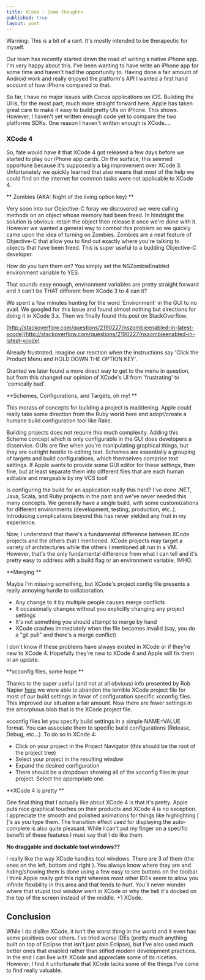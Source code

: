 ```yaml
---
title: XCode - Some thoughts
published: true
layout: post
---
```


Warning:  This is a bit of a rant.  It's mostly intended to be therapeutic for myself.

Our team has recently started down the road of writing a native iPhone app.
I'm very happy about this.  I've been wanting to have write an iPhone app for
some time and haven't had the opportunity to.  Having done a fair amount of Android
work and really enjoyed the platform's API I wanted a first hand account of how iPhone
compared to that.

So far, I have no major issues with Cocoa applications on iOS.  Building the UI is, for
the most part, much more straight forward here.  Apple has taken great care to make it easy
to build pretty UIs on iPhone.  This shows.  However, I haven't yet written enough code yet to
compare the two platforms SDKs.  One reason I haven't written enough is XCode....

### XCode 4

So, fate would have it that XCode 4 got released a few days before we started to play
our iPhone app cards.  On the surface, this seemed opportune because it's supposedly a big improvement
over XCode 3.  Unfortunately we quickly learned that also means that most of
the help we could find on the internet for common tasks were not applicable to XCode 4.

** Zombies (AKA: Night of the living option key) **

Very soon into our Objective-C foray we discovered we were calling methods on an object
whose memory had been freed.  In hindsight the solution is obvious:  retain the object then
release it once we're done with it.  However we wanted a general way to combat this problem so
we quickly came upon the idea of turning on Zombies.  Zombies are a neat feature of Objective-C
that allow you to find out exactly where you're talking to objects that have been freed.  This
is super useful to a budding Objective-C developer.

How do you turn them on?  You simply set the NSZombieEnabled environment variable to YES.

That sounds easy enough, environment variables are pretty straight forward and it can't be THAT
different from XCode 3 to 4 can it?

We spent a few minutes hunting for the word 'Environment' in the GUI to no avail.
We googled for this issue and found almost nothing but directions for doing it in XCode 3.x.
Then we finally found this post on StackOverflow.

[http://stackoverflow.com/questions/2190227/nszombieenabled-in-latest-xcode](http://stackoverflow.com/questions/2190227/nszombieenabled-in-latest-xcode)

Already frustrated, imagine our reaction when the instructions say 'Click the Product Menu and HOLD DOWN THE OPTION KEY'.

Granted we later found a more direct way to get to the menu in question, but from this changed our
opinion of XCode's UI from 'frustrating' to 'comically bad'.

**Schemes, Configurations, and Targets, oh my! **

This morass of concepts for building a project is maddening.  Apple could really take some
direction from the Ruby world here and adopt/create a humane build configuration tool like Rake.

Building projects does not require this much complexity.  Adding this Scheme concept which is only
configurable in the GUI does developers a disservice.  GUIs are fine when you're manipulating graphical
things, but they are outright hostile to editing text.  Schemes are essentially a grouping of targets and
build configurations, which themselves comprise text settings.  If Apple wants to provide some GUI editor
for these settings, then fine, but at least separate them into different files that are each human editable
and mergeable by my VCS tool!

Is configuring the build for an application really this hard?
I've done .NET, Java, Scala, and Ruby projects in the past and we've never needed this many concepts.
We generally have a single build, with some customizations for different environments
(development, testing, production, etc..).  Introducing complications beyond this has never yielded any fruit
in my experience.

Now, I understand that there's a fundamental difference between XCode projects and the others that I mentioned.
XCode projects may target a variety of architectures while the others I mentioned all run in a VM.  However, that's
the only fundamental difference from what I can tell and it's pretty easy to address with a build flag or an environment
variable, IMHO.

**Merging **

Maybe I'm missing something, but XCode's project config file presents a really annoying hurdle to collaboration.

* Any change to it by multiple people causes merge conflicts
* It occasionally changes without you explicitly changing any project settings
* It's not something you should attempt to merge by hand
* XCode crashes immediately when the file becomes invalid (say, you do a "git pull" and there's a merge conflict)

I don't know if these problems have always existed in XCode or if they're new to XCode 4.  Hopefully they're new to
XCode 4 and Apple will fix them in an update.

**xcconfig files, some hope **

Thanks to the super useful (and not at all obvious) info presented by Rob Napier [here](http://robnapier.net/blog/build-system-1-build-panel-360)
we were able to abandon the terrible XCode project file for most of our build settings in favor of
configuration specific xcconfig files.  This improved our situation a fair amount.  Now there are fewer settings
in the amorphous blob that is the XCode project file.

xcconfig files let you specify build settings in a simple NAME=VALUE format.  You can associate them to
specific build configurations (Release, Debug, etc...).  To do so in XCode 4:

* Click on your project in the Project Navigator (this should be the root of the project tree)
* Select your project in the resulting window
* Expand the desired configuration
* There should be a dropdown showing all of the xcconfig files in your project.  Select the appropriate one.

**XCode 4 is pretty **

One final thing that I actually like about XCode 4 is that it's pretty.  Apple puts nice graphical
touches on their products and XCode 4 is no exception.  I appreciate the smooth and polished animations
for things like highlighting [ ]'s as you type them.  The transition effect used for displaying the auto-complete
is also quite pleasant.  While I can't put my finger on a specific benefit of these features I must say that I do like them.

**No draggable and dockable tool windows??**

I really like the way XCode handles tool windows.  There are 3 of them (the ones on the left, bottom and right ).
You always know where they are and hiding/showing them is done using a few easy to see buttons on the toolbar.
I think Apple really got this right whereas most other IDEs seem to allow you infinite flexibility in this area
and that tends to hurt.  You'll never wonder where that stupid tool window went in XCode or why the hell it's
docked on the top of the screen instead of the middle.  +1 XCode.

## Conclusion

While I do dislike XCode, it isn't the worst thing in the world and it even has some positives over others.
I've tried worse IDEs (pretty much anything built on top of Eclipse that isn't just plain Eclipse),
but I've also used much better ones that enabled rather than stifled modern development practices.
In the end I can live with XCode and appreciate some of its niceties.  However, I find it unfortunate that
XCode lacks some of the things I've come to find really valuable.

